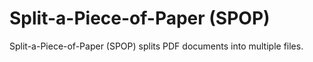 # Split-a-Piece-of-Paper (SPOP)
Split-a-Piece-of-Paper (SPOP) splits PDF documents into multiple files.
